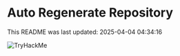 # Auto Regenerate Repository

This README was last updated: 2025-04-04 04:34:16

 ![TryHackMe](https://tryhackme.com/badge/533634)